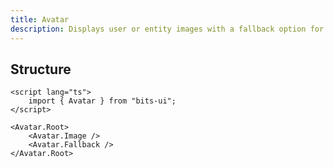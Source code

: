 ```yaml
---
title: Avatar
description: Displays user or entity images with a fallback option for failed loading, ensuring consistent visual representation.
---
```


## Structure

```svelte
<script lang="ts">
	import { Avatar } from "bits-ui";
</script>

<Avatar.Root>
	<Avatar.Image />
	<Avatar.Fallback />
</Avatar.Root>
```
